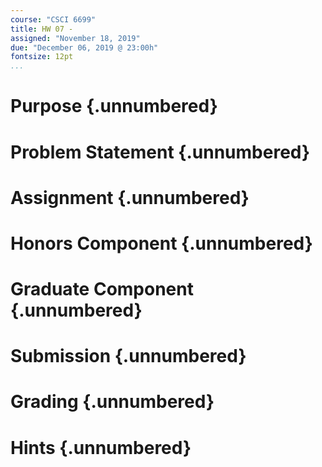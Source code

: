 ```yaml
---
course: "CSCI 6699"
title: HW 07 -
assigned: "November 18, 2019"
due: "December 06, 2019 @ 23:00h"
fontsize: 12pt
...
```


# Purpose {.unnumbered}

# Problem Statement {.unnumbered}

# Assignment {.unnumbered}

# Honors Component {.unnumbered}

# Graduate Component {.unnumbered}

# Submission {.unnumbered}

# Grading {.unnumbered}

# Hints {.unnumbered}
